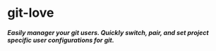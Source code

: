 # git-love
##### Easily manager your git users. Quickly switch, pair, and set project specific user configurations for git.